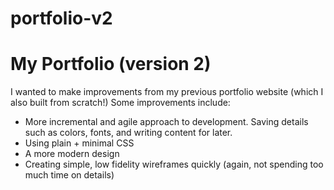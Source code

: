 # portfolio-v2

<h1> My Portfolio (version 2) </h1>

I wanted to make improvements from my previous portfolio website (which I also built from scratch!) 
Some improvements include:
<ul>
  <li> More incremental and agile approach to development. Saving details such as colors, fonts, and writing content for later. </li>
  <li> Using plain + minimal CSS </li>
  <li> A more modern design </li>
  <li> Creating simple, low fidelity wireframes quickly (again, not spending too much time on details) </li> 
</ul>
